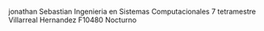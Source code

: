 jonathan Sebastian  Ingenieria en Sistemas Computacionales  7 tetramestre
Villarreal Hernandez    F10480    Nocturno
